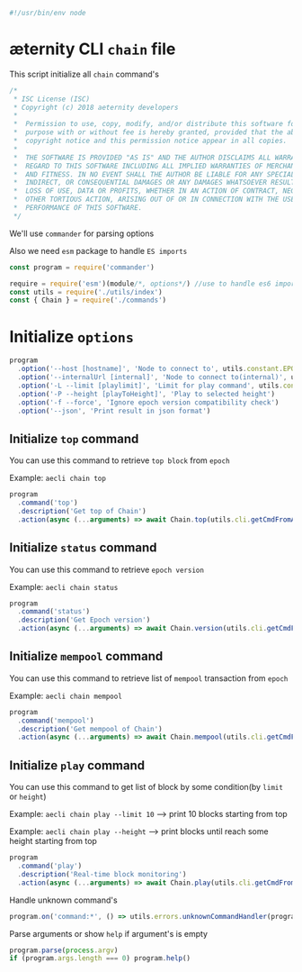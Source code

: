 





  

```js
#!/usr/bin/env node

```







# æternity CLI `chain` file

This script initialize all `chain` command's


  

```js
/*
 * ISC License (ISC)
 * Copyright (c) 2018 aeternity developers
 *
 *  Permission to use, copy, modify, and/or distribute this software for any
 *  purpose with or without fee is hereby granted, provided that the above
 *  copyright notice and this permission notice appear in all copies.
 *
 *  THE SOFTWARE IS PROVIDED "AS IS" AND THE AUTHOR DISCLAIMS ALL WARRANTIES WITH
 *  REGARD TO THIS SOFTWARE INCLUDING ALL IMPLIED WARRANTIES OF MERCHANTABILITY
 *  AND FITNESS. IN NO EVENT SHALL THE AUTHOR BE LIABLE FOR ANY SPECIAL, DIRECT,
 *  INDIRECT, OR CONSEQUENTIAL DAMAGES OR ANY DAMAGES WHATSOEVER RESULTING FROM
 *  LOSS OF USE, DATA OR PROFITS, WHETHER IN AN ACTION OF CONTRACT, NEGLIGENCE OR
 *  OTHER TORTIOUS ACTION, ARISING OUT OF OR IN CONNECTION WITH THE USE OR
 *  PERFORMANCE OF THIS SOFTWARE.
 */

```







We'll use `commander` for parsing options

Also we need `esm` package to handle `ES imports`


  

```js
const program = require('commander')

require = require('esm')(module/*, options*/) //use to handle es6 import/export
const utils = require('./utils/index')
const { Chain } = require('./commands')


```







# Initialize `options`


  

```js
program
  .option('--host [hostname]', 'Node to connect to', utils.constant.EPOCH_URL)
  .option('--internalUrl [internal]', 'Node to connect to(internal)', utils.constant.EPOCH_INTERNAL_URL)
  .option('-L --limit [playlimit]', 'Limit for play command', utils.constant.PLAY_LIMIT)
  .option('-P --height [playToHeight]', 'Play to selected height')
  .option('-f --force', 'Ignore epoch version compatibility check')
  .option('--json', 'Print result in json format')


```







## Initialize `top` command

You can use this command to retrieve `top block` from `epoch`

Example: `aecli chain top`


  

```js
program
  .command('top')
  .description('Get top of Chain')
  .action(async (...arguments) => await Chain.top(utils.cli.getCmdFromArguments(arguments)))


```







## Initialize `status` command

You can use this command to retrieve `epoch version`

Example: `aecli chain status`


  

```js
program
  .command('status')
  .description('Get Epoch version')
  .action(async (...arguments) => await Chain.version(utils.cli.getCmdFromArguments(arguments)))


```







## Initialize `mempool` command

You can use this command to retrieve list of `mempool` transaction from `epoch`

Example: `aecli chain mempool`


  

```js
program
  .command('mempool')
  .description('Get mempool of Chain')
  .action(async (...arguments) => await Chain.mempool(utils.cli.getCmdFromArguments(arguments)))


```







## Initialize `play` command

You can use this command to get list of block by some condition(by `limit` or `height`)

Example: `aecli chain play --limit 10` --> print 10 blocks starting from top

Example: `aecli chain play --height` --> print blocks until reach some height starting from top


  

```js
program
  .command('play')
  .description('Real-time block monitoring')
  .action(async (...arguments) => await Chain.play(utils.cli.getCmdFromArguments(arguments)))


```







Handle unknown command's


  

```js
program.on('command:*', () => utils.errors.unknownCommandHandler(program)())


```







Parse arguments or show `help` if argument's is empty


  

```js
program.parse(process.argv)
if (program.args.length === 0) program.help()


```





